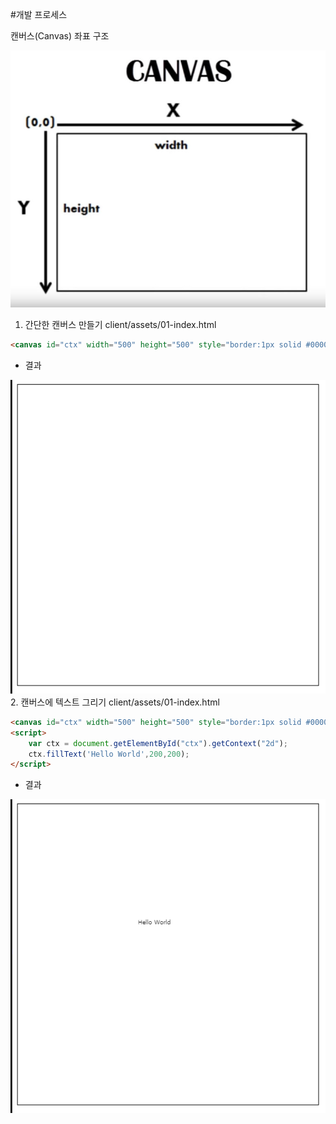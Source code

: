 #개발 프로세스

캔버스(Canvas) 좌표 구조

 ![CANVAS](./images/canvas-axis.jpg)

1. 간단한 캔버스 만들기
client/assets/01-index.html
```html
<canvas id="ctx" width="500" height="500" style="border:1px solid #000000;"></canvas>
```
- 결과

 ![](./images/01-index-01.png)
2. 캔버스에 텍스트 그리기
client/assets/01-index.html
```html
<canvas id="ctx" width="500" height="500" style="border:1px solid #000000;"></canvas>
<script>
    var ctx = document.getElementById("ctx").getContext("2d");
    ctx.fillText('Hello World',200,200);
</script>
```
- 결과

 ![](./images/01-index-02.png)
